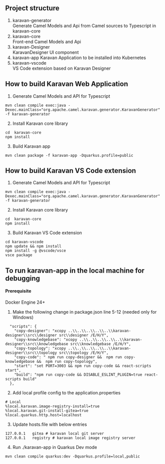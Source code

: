 ## Project structure
1. karavan-generator  
Generate Camel Models and Api from Camel sources to Typescript in karavan-core
2. karavan-core  
Front-end Camel Models and Api
3. karavan-Designer  
KaravanDesigner UI component
4. karavan-app
Karavan Application to be installed into Kubernetes
5. karavan-vscode  
VS Code extension based on Karavan Designer

## How to build Karavan Web Application
1. Generate Camel Models and API for Typescript
```
mvn clean compile exec:java -Dexec.mainClass="org.apache.camel.karavan.generator.KaravanGenerator" -f karavan-generator
```

2. Install Karavan core library
```
cd  karavan-core
npm install
```

3. Build Karavan app  
```
mvn clean package -f karavan-app -Dquarkus.profile=public 
```

## How to build Karavan VS Code extension
1. Generate Camel Models and API for Typescript
```
mvn clean compile exec:java -Dexec.mainClass="org.apache.camel.karavan.generator.KaravanGenerator" -f karavan-generator
```

2. Install Karavan core library
```
cd  karavan-core
npm install
```

3. Build Karavan VS Code extension  
```
cd karavan-vscode
npm update && npm install 
npm install -g @vscode/vsce
vsce package
```

## To run karavan-app in the local machine for debugging

#### Prerequisite 
Docker Engine 24+

1. Make the following change in package.json line 5-12 (needed only for Windows)
```
  "scripts": {
    "copy-designer": "xcopy ..\\..\\..\\..\\..\\karavan-designer\\src\\designer src\\designer /E/H/Y",
    "copy-knowledgebase": "xcopy ..\\..\\..\\..\\..\\karavan-designer\\src\\knowledgebase src\\knowledgebase /E/H/Y",
    "copy-topology": "xcopy ..\\..\\..\\..\\..\\karavan-designer\\src\\topology src\\topology /E/H/Y",
    "copy-code": " npm run copy-designer &&  npm run copy-knowledgebase &&  npm run copy-topology",
    "start": "set PORT=3003 && npm run copy-code && react-scripts start",
    "build": "npm run copy-code && DISABLE_ESLINT_PLUGIN=true react-scripts build"
  },
``` 

2. Add local profile config to the application.properties
```
# Local
%local.karavan.image-registry-install=true
%local.karavan.git-install-gitea=true
%local.quarkus.http.host=localhost
```

3. Update hosts.file with below entries
```
127.0.0.1	gitea # karavan local git server
127.0.0.1   registry # karavan local image registry server
```

4. Run ./karavan-app in Quarkus Dev mode
```
mvn clean compile quarkus:dev -Dquarkus.profile=local,public
```
